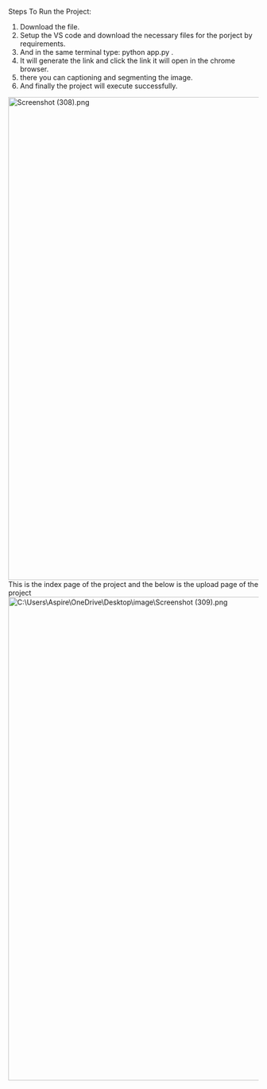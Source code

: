 Steps To Run the Project:
 1) Download the file.
 2) Setup the VS code and download the necessary files for the porject by requirements.
 3) And in the same terminal type: python app.py .
 4) It will generate the link and click the link it will open in the chrome browser.
 5) there you can captioning and segmenting the image.
 6) And finally the project will execute successfully.
<img width="1917" height="973" alt="Screenshot (308).png" src="https://github.com/user-attachments/assets/f33d80dd-8465-4334-90a7-c162c6d5d3fe" />
This is the index page of the project and the below is the upload page of the project
<img width="1917" height="974" alt="C:\Users\Aspire\OneDrive\Desktop\image\Screenshot (309).png" src="https://github.com/user-attachments/assets/aaa587f0-2410-48c8-8d14-6e96f464eaea" />
